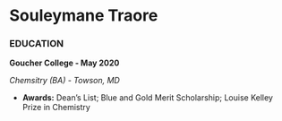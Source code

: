 # Souleymane Traore
### EDUCATION

**Goucher College - May 2020**

*Chemsitry (BA) - Towson, MD*

- **Awards:** Dean’s List; Blue and Gold Merit Scholarship; Louise Kelley Prize in Chemistry
